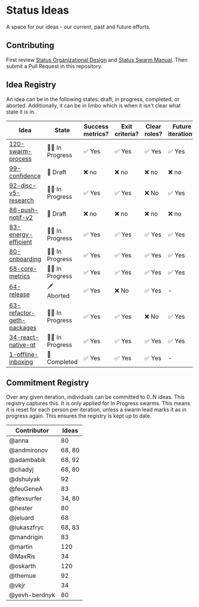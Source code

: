 # Status Ideas

A space for our ideas - our current, past and future efforts.

## Contributing

First review [Status Organizational Design](https://wiki.status.im/Status_Organisational_Design) and
[Status Swarm Manual](https://docs.google.com/document/u/1/d/10nGQ6mZGahIme6UGLov3b12tJUOi3mkjIsT5_cFl0kA/edit?ts=5ab1135d#heading=h.lqc5ff9neha5).
Then submit a Pull Request in this repository.

## Idea Registry

An idea can be in the following states: draft, in progress, completed, or
aborted. Additionally, it can be in limbo which is when it isn't clear what
state it is in.

| Idea                                                              | State                     | Success metrics?       | Exit criteria?         | Clear roles?           | Future iteration?      |
|-------------------------------------------------------------------|---------------------------|------------------------|------------------------|------------------------|------------------------|
| [120-swarm-process](ideas/120-swarm-process.md)                   | :walking_man: In Progress | :white_check_mark: Yes | :white_check_mark: Yes | :white_check_mark: Yes | :white_check_mark: Yes |
| [99-confidence](ideas/99-confidence.md)                           | :seedling: Draft          | :x: no                 | :x: no                 | :x: no                 | :x: no                 |
| [92-disc-v5-research](ideas/92-disc-v5-research.md)               | :walking_man: In Progress | :white_check_mark: Yes | :white_check_mark: Yes | :x: No    | :white_check_mark: Yes |
| [86-push-notif-v2](ideas/86-push-notif-v2.md)                     | :seedling: Draft          | :x: no                 | :x: no                 | :x: no                 | :x: no                 |
| [83-energy-efficient](ideas/83-energy-efficient.md)               | :walking_man: In Progress | :white_check_mark: Yes | :white_check_mark: Yes | :white_check_mark: Yes | :white_check_mark: Yes |
| [80-onboarding](ideas/80-onboarding.md)                           | :walking_man: In Progress | :white_check_mark: Yes | :white_check_mark: Yes | :white_check_mark: Yes | :white_check_mark: Yes |
| [68-core-metrics](ideas/68-core-metrics.md)                       | :walking_man: In Progress | :white_check_mark: Yes | :white_check_mark: Yes | :white_check_mark: Yes | :white_check_mark: Yes |
| [64-release](ideas/64-release.md)                                 | :dagger: Aborted          | :white_check_mark: Yes | :x: No                 | :white_check_mark: Yes | -                      |
| [63-refactor-geth-packages](ideas/63-refactor-geth-packages.md)   | :walking_man: In Progress    | :white_check_mark: Yes | :white_check_mark: Yes | :x: No                 | :white_check_mark: Yes |
| [34-react-native-qt](ideas/34-react-native-qt.md)                 | :walking_man: In Progress | :white_check_mark: Yes | :white_check_mark: Yes | :white_check_mark: Yes | :white_check_mark: Yes |
| [1-offline-inboxing](ideas/1-offline-inboxing.md)                 | :champagne: Completed     | :white_check_mark: Yes | :white_check_mark: Yes | :white_check_mark: Yes | -                      |

## Commitment Registry

Over any given iteration, individuals can be committed to 0..N ideas. This
registry captures this. It is only applied for In Progress swarms. This means it
is reset for each person per iteration, unless a swarm lead marks it as in
progress again. This ensures the registry is kept up to date.

| Contributor   |  Ideas |
|---------------|--------|
| @anna         |     80 |
| @andmironov   | 68, 80 |
| @adambabik    | 68, 92 |
| @chadyj       | 68, 80 |
| @dshulyak     |     92 |
| @feuGeneA     |     83 |
| @flexsurfer   | 34, 80 |
| @hester       |     80 |
| @jeluard      |     68 |
| @lukaszfryc   | 68, 83 |
| @mandrigin    |     83 |
| @martin       |    120 |
| @MaxRis       |     34 |
| @oskarth      |    120 |
| @themue       |     92 |
| @vkjr         |     34 |
| @yevh-berdnyk |     80 |
